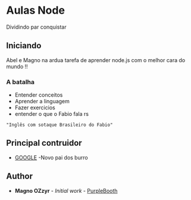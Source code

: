 # Aulas Node

Dividindo par conquistar

## Iniciando 

Abel e Magno na ardua tarefa de aprender node.js com o melhor cara do mundo !! 

### A batalha

* Entender conceitos
* Aprender a linguagem
* Fazer exercicios 
* entender o que o Fabio fala rs

```
"Inglês com sotaque Brasileiro do Fabio" 
```
## Principal contruidor 

* [GOOGLE](www.google.combr) -Novo pai dos burro

## Author

* **Magno OZzyr** - *Initial work* - [PurpleBooth](https://github.com/PurpleBooth)
